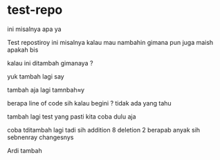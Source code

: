 # test-repo

ini misalnya apa ya

Test repostiroy
ini misalnya kalau mau nambahin
gimana pun juga maish apakah bis

kalau ini ditambah gimanaya ?

yuk tambah lagi say

tambah aja lagi
tamnbah≈y

berapa line of code sih kalau begini ?
tidak ada yang tahu

tambah lagi
test
yang pasti kita coba dulu aja

coba tditambah lagi
tadi sih addition 8 deletion 2
berapab anyak sih sebnenray changesnys

Ardi tambah
